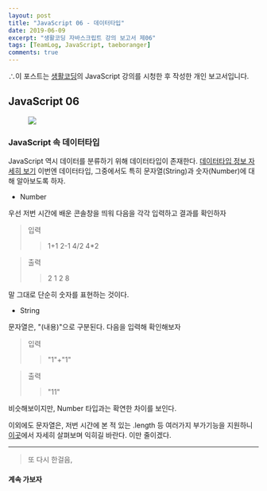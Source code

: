 ```yaml
---
layout: post
title: "JavaScript 06 - 데이터타입"
date: 2019-06-09
excerpt: "생활코딩 자바스크립트 강의 보고서 제06"
tags: [TeamLog, JavaScript, taeboranger]
comments: true
---
```


∴이 포스트는 [생활코딩](https://www.youtube.com/playlist?list=PLuHgQVnccGMBB348PWRN0fREzYcYgFybf)의 JavaScript 강의를 시청한 후 작성한 개인 보고서입니다.

## JavaScript 06

<figure class="half">
    <a href="https://www.lform.com/_assets/packages/wp/assets/uploaded/2017/08/lform_javascript_blog_header_image-1600x1080.jpg"><img src="https://www.lform.com/_assets/packages/wp/assets/uploaded/2017/08/lform_javascript_blog_header_image-1600x1080.jpg"></a>
</figure>

### JavaScript 속 데이터타입

JavaScript 역시 데이터를 분류하기 위해 데이터타입이 존재한다.
[데이터타입 정보 자세히 보기](https://developer.mozilla.org/ko/docs/Web/JavaScript/Data_structures/)
이번엔 데이터타입, 그중에서도 특히 문자열(String)과 숫자(Number)에 대해 알아보도록 하자.

* Number

우선 저번 시간에 배운 콘솔창을 띄워 다음을 각각 입력하고 결과를 확인하자

>입력
>> 1+1
2-1
4/2
4*2

>출력
>>2
1
2
8

말 그대로 단순히 숫자를 표현하는 것이다.

* String

문자열은, "(내용)"으로 구분된다. 다음을 입력해 확인해보자

>입력
>>"1"+"1"

>출력
>>"11"

비슷해보이지만, Number 타입과는 확연한 차이를 보인다.

이외에도 문자열은, 저번 시간에 본 적 있는 .length 등 여러가지 부가기능을 지원하니 [이곳](https://developer.mozilla.org/ko/docs/Web/JavaScript/Data_structures/)에서 자세히 살펴보며 익히길 바란다. 이만 줄이겠다.

---
>또 다시 한걸음,

#### 계속 가보자
